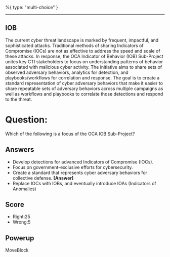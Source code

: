 %{
 type: "multi-choice"
}

---
## IOB
The current cyber threat landscape is marked by frequent, impactful, and sophisticated attacks. Traditional methods of sharing Indicators of Compromise (IOCs) are not as effective to address the speed and scale of these attacks. In response, the OCA Indicator of Behavior (IOB) Sub-Project unites key CTI stakeholders to focus on understanding patterns of behavior associated with malicious cyber activity. The initiative aims to share sets of observed adversary behaviors, analytics for detection, and playbooks/workflows for correlation and response. The goal is to create a standard representation of cyber adversary behaviors that make it easier to share repeatable sets of adversary behaviors across multiple campaigns as well as workflows and playbooks to correlate those detections and respond to the threat. 

# Question:
Which of the following is a focus of the OCA IOB Sub-Project? 

## Answers
- Develop detections for advanced Indicators of Compromise (IOCs).
- Focus on government-exclusive efforts for cybersecurity.
- Create a standard that represents cyber adversary behaviors for collective defense. **[Answer]**
- Replace IOCs with IOBs, and eventually introduce IOAs (Indicators of Anomalies)



## Score
- Right:25
- Wrong:5

## Powerup
MoveBlock